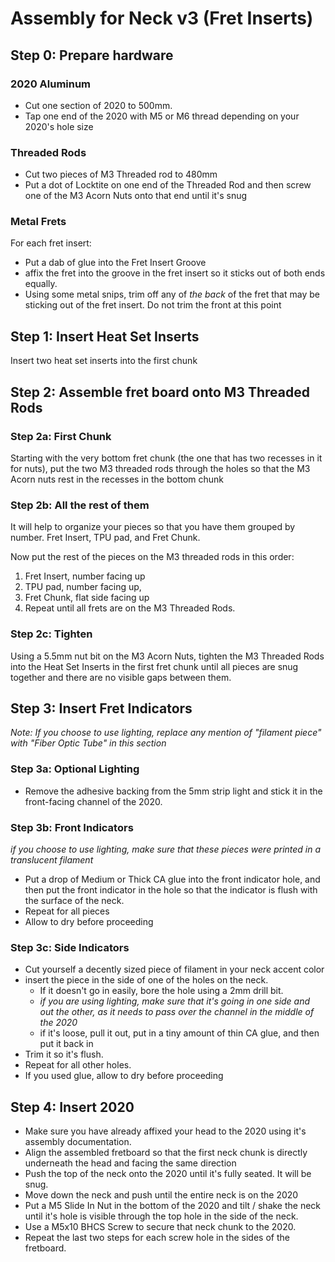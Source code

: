 # Assembly for Neck v3 (Fret Inserts)

## Step 0: Prepare hardware

### 2020 Aluminum
- Cut one section of 2020 to 500mm.
- Tap one end of the 2020 with M5 or M6 thread depending on your 2020's hole size

### Threaded Rods
- Cut two pieces of M3 Threaded rod to 480mm
- Put a dot of Locktite on one end of the Threaded Rod and then screw one of the M3 Acorn Nuts onto that end until it's snug

### Metal Frets

For each fret insert:

- Put a dab of glue into the Fret Insert Groove
- affix the fret into the groove in the fret insert so it sticks out of both ends equally.
- Using some metal snips, trim off any of *the back* of the fret that may be sticking out of the fret insert.  Do not trim the front at this point

## Step 1: Insert Heat Set Inserts
Insert two heat set inserts into the first chunk

## Step 2: Assemble fret board onto M3 Threaded Rods

### Step 2a: First Chunk

Starting with the very bottom fret chunk (the one that has two recesses in it for nuts), put the two M3 threaded rods through the holes so that the M3 Acorn nuts rest in the recesses in the bottom chunk

### Step 2b: All the rest of them

It will help to organize your pieces so that you have them grouped by number.  Fret Insert, TPU pad, and Fret Chunk. 

Now put the rest of the pieces on the M3 threaded rods in this order: 

1. Fret Insert, number facing up
2. TPU pad, number facing up, 
3. Fret Chunk, flat side facing up
4. Repeat until all frets are on the M3 Threaded Rods.

### Step 2c: Tighten
Using a 5.5mm nut bit on the M3 Acorn Nuts, tighten the M3 Threaded Rods into the Heat Set Inserts in the first fret chunk until all pieces are snug together and there are no visible gaps between them. 

## Step 3: Insert Fret Indicators

_Note: If you choose to use lighting, replace any mention of "filament piece" with "Fiber Optic Tube" in this section_

### Step 3a: Optional Lighting

- Remove the adhesive backing from the 5mm strip light and stick it in the front-facing channel of the 2020.

### Step 3b: Front Indicators

_if you choose to use lighting, make sure that these pieces were printed in a translucent filament_

- Put a drop of Medium or Thick CA glue into the front indicator hole, and then put the front indicator in the hole so that the indicator is flush with the surface of the neck.  
- Repeat for all pieces
- Allow to dry before proceeding

### Step 3c: Side Indicators

- Cut yourself a decently sized piece of filament in your neck accent color
- insert the piece in the side of one of the holes on the neck.  
  - If it doesn't go in easily, bore the hole using a 2mm drill bit.  
  - _if you are using lighting, make sure that it's going in one side and out the other, as it needs to pass over the channel in the middle of the 2020_
  - if it's loose, pull it out, put in a tiny amount of thin CA glue, and then put it back in
- Trim it so it's flush.
- Repeat for all other holes. 
- If you used glue, allow to dry before proceeding

## Step 4: Insert 2020

- Make sure you have already affixed your head to the 2020 using it's assembly documentation. 
- Align the assembled fretboard so that the first neck chunk is directly underneath the head and facing the same direction
- Push the top of the neck onto the 2020 until it's fully seated.  It will be snug.
- Move down the neck and push until the entire neck is on the 2020
- Put a M5 Slide In Nut in the bottom of the 2020 and tilt / shake the neck until it's hole is visible through the top hole in the side of the neck.
- Use a M5x10 BHCS Screw to secure that neck chunk to the 2020.
- Repeat the last two steps for each screw hole in the sides of the fretboard.

